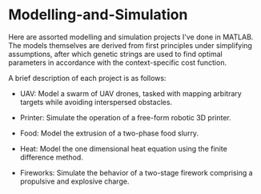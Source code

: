 # Modelling-and-Simulation

Here are assorted modelling and simulation projects I've done in MATLAB. The models themselves are derived from first principles under simplifying assumptions, after which genetic strings are used to find optimal parameters in accordance with the context-specific cost function. 

A brief description of each project is as follows:

- UAV: Model a swarm of UAV drones, tasked with mapping arbitrary targets while avoiding interspersed obstacles.

- Printer: Simulate the operation of a free-form robotic 3D printer. 

- Food: Model the extrusion of a two-phase food slurry. 

- Heat: Model the one dimensional heat equation using the finite difference method.

- Fireworks: Simulate the behavior of a two-stage firework comprising a propulsive and explosive charge.
